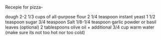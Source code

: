 Recepie for pizza-

dough
2-2 1/3 cups of all-purpose flour
2 1/4 teaspoon instant yeast
1 1/2 teaspoon sugar
3/4 teaspoon Salt 
1/8-1/4 teaspoon garlic powder or basil leaves (optional) 
2 tablespoons olive oil + additional
3/4 cup warm water (make sure its not too hot nor too cold)


